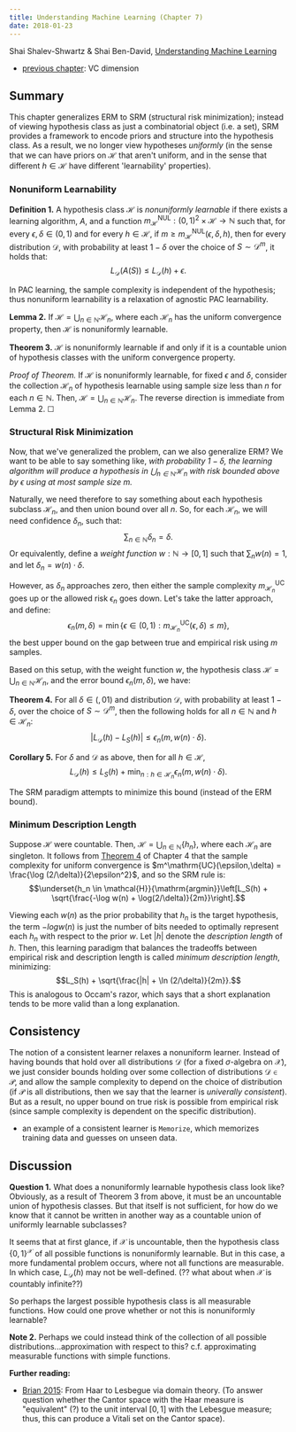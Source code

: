 ```yaml
---
title: Understanding Machine Learning (Chapter 7)
date: 2018-01-23
---
```


Shai Shalev-Shwartz & Shai Ben-David, [Understanding Machine Learning](http://www.cs.huji.ac.il/~shais/UnderstandingMachineLearning/)

- [previous chapter](./2014-UML-chapter-6.html): VC dimension

## Summary

This chapter generalizes ERM to SRM (structural risk minimization);
instead of viewing hypothesis class as just a combinatorial object
(i.e. a set), SRM provides a framework to encode priors and structure
into the hypothesis class. As a result, we no longer view hypotheses
*uniformly* (in the sense that we can have priors on $\mathcal{H}$
that aren't uniform, and in the sense that different $h \in
\mathcal{H}$ have different 'learnability' properties).


### Nonuniform Learnability

**Definition 1.** A hypothesis class $\mathcal{H}$ is *nonuniformly
  learnable* if there exists a learning algorithm, $A$, and a function
  $m_\mathcal{H}^\textrm{NUL}: (0,1)^2 \times \mathcal{H} \to
  \mathbb{N}$ such that, for every $\epsilon, \delta \in (0,1)$ and
  for every $h \in \mathcal{H}$, if $m \geq
  m_\mathcal{H}^\textrm{NUL}(\epsilon, \delta, h)$, then for every
  distribution $\mathcal{D}$, with probability at least $1 - \delta$
  over the choice of $S \sim \mathcal{D}^m$, it holds that:
  $$L_\mathcal{D}(A(S)) \leq L_\mathcal{D}(h) + \epsilon.$$

In PAC learning, the sample complexity is independent of the
hypothesis; thus nonuniform learnability is a relaxation of agnostic
PAC learnability.

**Lemma 2.** If $\mathcal{H} = \bigcup_{n \in \mathbb{N}}
  \mathcal{H}_n$, where each $\mathcal{H}_n$ has the uniform
  convergence property, then $\mathcal{H}$ is nonuniformly learnable.

**Theorem 3.** $\mathcal{H}$ is nonuniformly learnable if and only
  if it is a countable union of hypothesis classes with the uniform
  convergence property.

*Proof of Theorem.* If $\mathcal{H}$ is nonuniformly learnable, for
 fixed $\epsilon$ and $\delta$, consider the collection
 $\mathcal{H}_n$ of hypothesis learnable using sample size less than
 $n$ for each $n \in \mathbb{N}$. Then, $\mathcal{H} = \bigcup_{n \in
 \mathbb{N}} \mathcal{H}_n$. The reverse direction is immediate from
 Lemma 2. ☐

### Structural Risk Minimization

Now, that we've generalized the problem, can we also generalize ERM?
We want to be able to say something like, *with probability $1 -
\delta$, the learning algorithm will produce a hypothesis in
$\bigcup_{n \in \mathbb{N}} \mathcal{H}_n$ with risk bounded above by
$\epsilon$ using at most sample size $m$.*

Naturally, we need therefore to say something about each hypothesis
subclass $\mathcal{H}_n$, and then union bound over all $n$. So, for
each $\mathcal{H}_n$, we will need confidence $\delta_n$, such that:
$$\sum_{n\in \mathbb{N}} \delta_n = \delta.$$
Or equivalently, define a *weight function* $w: \mathbb{N} \to
[0,1]$ such that $\sum_n w(n) = 1$, and let $\delta_n = w(n) \cdot
\delta$.

However, as $\delta_n$ approaches zero, then either the sample
complexity $m_{\mathcal{H}_n}^\mathrm{UC}$ goes up or the allowed risk
$\epsilon_n$ goes down. Let's take the latter approach, and define:
$$\epsilon_n(m,\delta) = \min \{\epsilon \in (0,1) :
m_{\mathcal{H}_n}^\mathrm{UC}(\epsilon,\delta) \leq m\},$$
the best upper bound on the gap between true and empirical risk using
$m$ samples.

Based on this setup, with the weight function $w$, the hypothesis
class $\mathcal{H} = \bigcup_{n \in \mathbb{N}} \mathcal{H}_n$, and
the error bound $\epsilon_n(m, \delta)$, we have:

**Theorem 4.** For all $\delta \in (,01)$ and distribution
  $\mathcal{D}$, with probability at least $1 - \delta$, over the
  choice of $S \sim \mathcal{D}^m$, then the following holds for all
  $n \in \mathbb{N}$ and $h \in \mathcal{H}_n$:
  $$|L_\mathcal{D}(h) - L_S(h)| \leq \epsilon_n(m, w(n) \cdot
  \delta).$$

**Corollary 5.** For $\delta$ and $\mathcal{D}$ as above, then for all
  $h \in \mathcal{H}$,
  $$L_\mathcal{D}(h) \leq L_S(h) + \min_{n :h \in \mathcal{H}_n}
  \epsilon_n(m,w(n) \cdot \delta).$$

The SRM paradigm attempts to minimize this bound (instead of the ERM
bound).

### Minimum Description Length

Suppose $\mathcal{H}$ were countable. Then, $\mathcal{H} = \bigcup_{n
\in \mathbb{N}} \{h_n\}$, where each $\mathcal{H}_n$ are singleton. It
follows from [Theorem 4](./2014-UML-chapter-4.html#finite-classes-are-agnostic-pac-learnable)
of Chapter 4 that the sample complexity for uniform convergence is
$m^\mathrm{UC}(\epsilon,\delta) = \frac{\log
(2/\delta)}{2\epsilon^2}$, and so the SRM rule is:
$$\underset{h_n \in \mathcal{H}}{\mathrm{argmin}}\left[L_S(h) +
\sqrt{\frac{-\log w(n) + \log(2/\delta)}{2m}}\right].$$

Viewing each $w(n)$ as the prior probability that $h_n$ is the target
hypothesis, the term $- log w(n)$ is just the number of bits needed to
optimally represent each $h_n$ with respect to the prior $w$. Let
$|h|$ denote the *description length* of $h$. Then, this learning
paradigm that balances the tradeoffs between empirical risk and
description length is called *minimum description length*, minimizing:
$$L_S(h) + \sqrt{\frac{|h| + \ln (2/\delta)}{2m}}.$$
This is analogous to Occam's razor, which says that a short
explanation tends to be more valid than a long explanation.

## Consistency

The notion of a consistent learner relaxes a nonuniform
learner. Instead of having bounds that hold over all distributions
$\mathcal{D}$ (for a fixed $\sigma$-algebra on $\mathcal{X}$), we just
consider bounds holding over some collection of distributions
$\mathcal{D} \in \mathcal{P}$, and allow the sample complexity to
depend on the choice of distribution (if $\mathcal{P}$ is all
distributions, then we say that the learner is *univerally
consistent*). But as a result, no upper bound on true risk is possible
from empirical risk (since sample complexity is dependent on the
specific distribution). 

- an example of a consistent learner is ```Memorize```, which
  memorizes training data and guesses on unseen data.



## Discussion

**Question 1.** What does a nonuniformly learnable hypothesis class
  look like? Obviously, as a result of Theorem 3 from above, it must
  be an uncountable union of hypothesis classes. But that itself is
  not sufficient, for how do we know that it cannot be written in
  another way as a countable union of uniformly learnable subclasses?

  It seems that at first glance, if $\mathcal{X}$ is uncountable, then
  the hypothesis class $\{0,1\}^\mathcal{X}$ of all possible functions
  is nonuniformly learnable. But in this case, a more fundamental
  problem occurs, where not all functions are measurable. In which
  case, $L_\mathcal{D}(h)$ may not be well-defined. (?? what about
  when $\mathcal{X}$ is countably infinite??) 

  So perhaps the largest possible hypothesis class is all measurable
  functions. How could one prove whether or not this is nonuniformly
  learnable?

**Note 2.** Perhaps we could instead think of the collection of all
  possible distributions...approximation with respect to this?
  c.f. approximating measurable functions with simple functions.

**Further reading:**

- [Brian 2015](https://arxiv.org/abs/1504.00134): From Haar to
  Lesbegue via domain theory. (To answer question whether the Cantor
  space with the Haar measure is "equivalent" (?) to the unit interval
  $[0,1]$ with the Lebesgue measure; thus, this can produce a Vitali
  set on the Cantor space).
